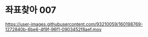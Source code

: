 # 좌표찾아 007


https://user-images.githubusercontent.com/93210059/160198769-1272840b-6be6-4f9f-96f1-0903452f8aef.mov

